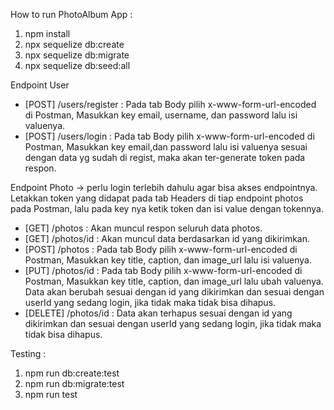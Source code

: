 How to run PhotoAlbum App :

1. npm install
2. npx sequelize db:create
3. npx sequelize db:migrate
4. npx sequelize db:seed:all

Endpoint User

- [POST] /users/register : Pada tab Body pilih x-www-form-url-encoded di Postman, Masukkan key email, username, dan password lalu isi valuenya.
- [POST] /users/login : Pada tab Body pilih x-www-form-url-encoded di Postman, Masukkan key email,dan password lalu isi valuenya sesuai dengan data yg sudah di regist, maka akan ter-generate token pada respon.

Endpoint Photo -> perlu login terlebih dahulu agar bisa akses endpointnya. Letakkan token yang didapat pada tab Headers di tiap endpoint photos pada Postman, lalu pada key nya ketik token dan isi value dengan tokennya.

- [GET] /photos : Akan muncul respon seluruh data photos.
- [GET] /photos/id : Akan muncul data berdasarkan id yang dikirimkan.
- [POST] /photos : Pada tab Body pilih x-www-form-url-encoded di Postman, Masukkan key title, caption, dan image_url lalu isi valuenya.
- [PUT] /photos/id : Pada tab Body pilih x-www-form-url-encoded di Postman, Masukkan key title, caption, dan image_url lalu ubah valuenya. Data akan berubah sesuai dengan id yang dikirimkan dan sesuai dengan userId yang sedang login, jika tidak maka tidak bisa dihapus.
- [DELETE] /photos/id : Data akan terhapus sesuai dengan id yang dikirimkan dan sesuai dengan userId yang sedang login, jika tidak maka tidak bisa dihapus.

Testing :

1. npm run db:create:test
2. npm run db:migrate:test
3. npm run test
